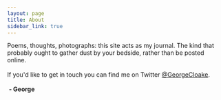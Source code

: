 ```yaml
---
layout: page
title: About
sidebar_link: true
---
```


<p class="message">
  Poems, thoughts, photographs: this site acts as my journal. The kind that probably ought to gather dust by your bedside, rather than be posted online.
  <br /><br />
  If you'd like to get in touch you can find me on Twitter <a href="https://twitter.com/GeorgeCloake">@GeorgeCloake</a>.
  <br /><br />
  &nbsp;<b>- George</b>
</p>
